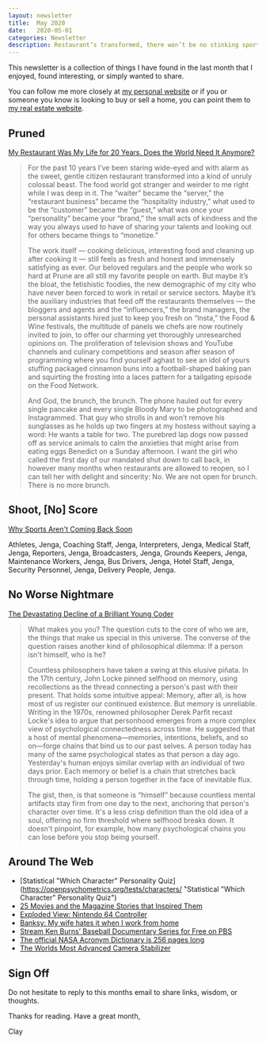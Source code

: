 ```yaml
---
layout: newsletter
title:  May 2020
date:   2020-05-01
categories: Newsletter
description: Restaurant’s transformed, there won’t be no stinking sports, bad/sad brains, a quiz, some art, and a trippy camera rig.
---
```


This newsletter is a collection of things I have found in the last month that I enjoyed, found interesting, or simply wanted to share.

You can follow me more closely at [my personal website](http://claycarson.net "Personal Website") or if you or someone you know is looking to buy or sell a home, you can point them to [my real estate website](http://claycarson.com "Business Website ").

## Pruned

[My Restaurant Was My Life for 20 Years. Does the World Need It Anymore?](https://www.nytimes.com/2020/04/23/magazine/closing-prune-restaurant-covid.html?smid=tw-share "My Restaurant Was My Life for 20 Years. Does the World Need It Anymore?")

> For the past 10 years I’ve been staring wide-eyed and with alarm as the sweet, gentle citizen restaurant transformed into a kind of unruly colossal beast. The food world got stranger and weirder to me right while I was deep in it. The “waiter” became the “server,” the “restaurant business” became the “hospitality industry,” what used to be the “customer” became the “guest,” what was once your “personality” became your “brand,” the small acts of kindness and the way you always used to have of sharing your talents and looking out for others became things to “monetize.”
> 
> The work itself — cooking delicious, interesting food and cleaning up after cooking it — still feels as fresh and honest and immensely satisfying as ever. Our beloved regulars and the people who work so hard at Prune are all still my favorite people on earth. But maybe it’s the bloat, the fetishistic foodies, the new demographic of my city who have never been forced to work in retail or service sectors. Maybe it’s the auxiliary industries that feed off the restaurants themselves — the bloggers and agents and the “influencers,” the brand managers, the personal assistants hired just to keep you fresh on “Insta,” the Food & Wine festivals, the multitude of panels we chefs are now routinely invited to join, to offer our charming yet thoroughly unresearched opinions on. The proliferation of television shows and YouTube channels and culinary competitions and season after season of programming where you find yourself aghast to see an idol of yours stuffing packaged cinnamon buns into a football-shaped baking pan and squirting the frosting into a laces pattern for a tailgating episode on the Food Network.
> 
> And God, the brunch, the brunch. The phone hauled out for every single pancake and every single Bloody Mary to be photographed and Instagrammed. That guy who strolls in and won’t remove his sunglasses as he holds up two fingers at my hostess without saying a word: He wants a table for two. The purebred lap dogs now passed off as service animals to calm the anxieties that might arise from eating eggs Benedict on a Sunday afternoon. I want the girl who called the first day of our mandated shut down to call back, in however many months when restaurants are allowed to reopen, so I can tell her with delight and sincerity: No. We are not open for brunch. There is no more brunch.

## Shoot, [No] Score

[Why Sports Aren't Coming Back Soon](https://www.si.com/mlb/2020/04/10/sports-arent-coming-back-soon)

Athletes, Jenga, Coaching Staff, Jenga, Interpreters, Jenga, Medical Staff, Jenga, Reporters, Jenga, Broadcasters, Jenga, Grounds Keepers, Jenga, Maintenance Workers, Jenga, Bus Drivers, Jenga, Hotel Staff, Jenga, Security Personnel, Jenga, Delivery People, Jenga.

## No Worse Nightmare

[The Devastating Decline of a Brilliant Young Coder](https://www.wired.com/story/lee-holloway-devastating-decline-brilliant-young-coder/)

> What makes you you? The question cuts to the core of who we are, the things that make us special in this universe. The converse of the question raises another kind of philosophical dilemma: If a person isn't himself, who is he?
> 
> Countless philosophers have taken a swing at this elusive piñata. In the 17th century, John Locke pinned selfhood on memory, using recollections as the thread connecting a person's past with their present. That holds some intuitive appeal: Memory, after all, is how most of us register our continued existence. But memory is unreliable. Writing in the 1970s, renowned philosopher Derek Parfit recast Locke's idea to argue that personhood emerges from a more complex view of psychological connectedness across time. He suggested that a host of mental phenomena—memories, intentions, beliefs, and so on—forge chains that bind us to our past selves. A person today has many of the same psychological states as that person a day ago. Yesterday's human enjoys similar overlap with an individual of two days prior. Each memory or belief is a chain that stretches back through time, holding a person together in the face of inevitable flux.
> 
> The gist, then, is that someone is “himself” because countless mental artifacts stay firm from one day to the next, anchoring that person's character over time. It's a less crisp definition than the old idea of a soul, offering no firm threshold where selfhood breaks down. It doesn't pinpoint, for example, how many psychological chains you can lose before you stop being yourself.

## Around The Web

- [Statistical "Which Character" Personality Quiz](https://openpsychometrics.org/tests/characters/ "Statistical "Which Character" Personality Quiz")
- [25 Movies and the Magazine Stories that Inspired Them](https://longreads.com/2020/02/28/movies-based-on-articles/ "25 Movies and the Magazine Stories that Inspired Them")
- [Exploded View: Nintendo 64 Controller](https://i.redd.it/fzrhragg8wr41.jpg "Exploded View: Nintendo 64 Controller") 
- [Banksy: My wife hates it when I work from home](https://www.instagram.com/p/B_Aqdh4Jd5x/ "Banksy: My wife hates it when I work from home")
- [Stream Ken Burns’ Baseball Documentary Series for Free on PBS](https://www.pbs.org/show/baseball/ "Ken Burns’ Baseball")
- [The official NASA Acronym Dictionary is 256 pages long](https://ntrs.nasa.gov/archive/nasa/casi.ntrs.nasa.gov/19930017711.pdf "The official NASA Acronym Dictionary is 256 pages long")
- [The Worlds Most Advanced Camera Stabilizer](https://www.youtube.com/watch?v=6JLbVQNS74w "The Worlds Most Advanced Camera Stabilizer")

## Sign Off

Do not hesitate to reply to this months email to share links, wisdom, or thoughts.

Thanks for reading. Have a great month,

Clay